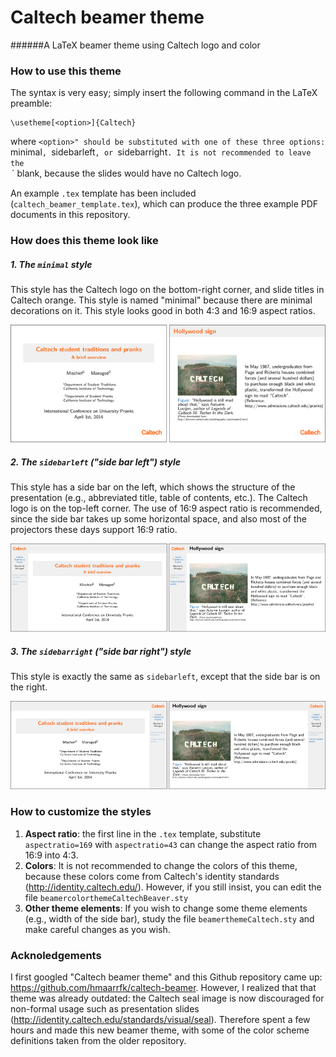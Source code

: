 # Caltech beamer theme
######A LaTeX beamer theme using Caltech logo and color

### How to use this theme
The syntax is very easy; simply insert the following command in the LaTeX preamble:
```{tex}
\usetheme[<option>]{Caltech}
```
where `<option>" should be substituted with one of these three options: `minimal`, `sidebarleft`, or `sidebarright`. It is not recommended to leave the `<option>` blank, because the slides would have no Caltech logo.

An example `.tex` template has been included (`caltech_beamer_template.tex`), which can produce the three example PDF documents in this repository.

### How does this theme look like
##### 1. The `minimal` style
This style has the Caltech logo on the bottom-right corner, and slide titles in Caltech orange. This style is named "minimal" because there are minimal decorations on it. This style looks good in both 4:3 and 16:9 aspect ratios.

![](https://github.com/jsh9/Caltech-beamer-theme/blob/master/screenshots/minimal.png)

##### 2. The `sidebarleft` ("side bar left") style
This style has a side bar on the left, which shows the structure of the presentation (e.g., abbreviated title, table of contents, etc.). The Caltech logo is on the top-left corner. The use of 16:9 aspect ratio is recommended, since the side bar takes up some horizontal space, and also most of the projectors these days support 16:9 ratio.

![](https://github.com/jsh9/Caltech-beamer-theme/blob/master/screenshots/sidebarleft.png)

##### 3. The `sidebarright` ("side bar right") style
This style is exactly the same as `sidebarleft`, except that the side bar is on the right.

![](https://github.com/jsh9/Caltech-beamer-theme/blob/master/screenshots/sidebarright.png)

### How to customize the styles
1. **Aspect ratio**: the first line in the `.tex` template, substitute `aspectratio=169` with `aspectratio=43` can change the aspect ratio from 16:9 into 4:3.
2. **Colors**: It is not recommended to change the colors of this theme, because these colors come from Caltech's identity standards (http://identity.caltech.edu/). However, if you still insist, you can edit the file `beamercolorthemeCaltechBeaver.sty`
3. **Other theme elements**: If you wish to change some theme elements (e.g., width of the side bar), study the file `beamerthemeCaltech.sty` and make careful changes as you wish.

### Acknoledgements
I first googled "Caltech beamer theme" and this Github repository came up: https://github.com/hmaarrfk/caltech-beamer. However, I realized that that theme was already outdated: the Caltech seal image is now discouraged for non-formal usage such as presentation slides (http://identity.caltech.edu/standards/visual/seal). Therefore spent a few hours and made this new beamer theme, with some of the color scheme definitions taken from the older repository.
